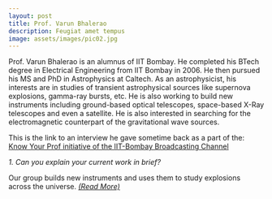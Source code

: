 ```yaml
---
layout: post
title: Prof. Varun Bhalerao
description: Feugiat amet tempus
image: assets/images/pic02.jpg
---
```


Prof. Varun Bhalerao is an alumnus of IIT Bombay. He completed his BTech degree in Electrical Engineering from IIT Bombay in 2006. He then pursued his MS and PhD in Astrophysics at Caltech. As an astrophysicist, his interests are in studies of transient astrophysical sources like supernova explosions, gamma-ray bursts, etc. He is also working to build new instruments including ground-based optical telescopes, space-based X-Ray telescopes and even a satellite. He is also interested in searching for the electromagnetic counterpart of the gravitational wave sources.

This is the link to an interview he gave sometime back as a part of the:
<a href="https://www.youtube.com/watch?v=E8wPuoRLEFE" target="_blank">Know Your Prof initiative of the IIT-Bombay Broadcasting Channel</a>

<i>1. Can you explain your current work in brief?</i>

Our group builds new instruments and uses them to study explosions across the universe. <i>[(Read More)](https://epdampiitb.github.io/p/kaleidoscope/ama/4.html)</i>
